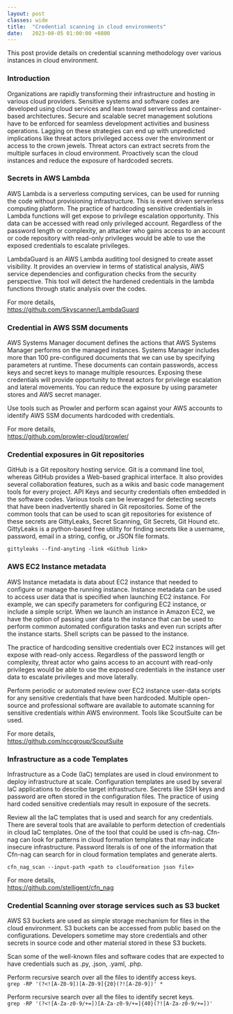 ```yaml
---
layout: post
classes: wide
title:  "Credential scanning in cloud environments"
date:   2023-08-05 01:00:00 +0800
--- 
```

This post provide details on  credential scanning methodology over various instances in cloud environment.  

 
### Introduction

Organizations are rapidly transforming their infrastructure and hosting in various cloud providers. Sensitive systems and software codes are developed using cloud services and lean toward serverless and container-based architectures. Secure and scalable secret management solutions have to be enforced for seamless development activities and business operations. Lagging on these strategies can end up with unpredicted implications like threat actors privileged access over the environment or access to the crown jewels. Threat actors can extract secrets from the multiple surfaces in cloud environment. Proactively scan the cloud instances and reduce the exposure of hardcoded secrets.  
      
### Secrets in AWS Lambda 

AWS Lambda is a serverless computing services, can be used for running the code without provisioning infrastructure. This is event driven serverless computing platform. The practice of hardcoding sensitive credentials in Lambda functions will get expose to privilege escalation opportunity. This data can be accessed with read only privileged account. Regardless of the password length or complexity, an attacker who gains access to an account or code repository with read-only privileges would be able to use the exposed credentials to escalate privileges.  

LambdaGuard is an AWS Lambda auditing tool designed to create asset visibility. It provides an overview in terms of statistical analysis, AWS service dependencies and configuration checks from the security perspective. This tool will detect the hardened  credentials in the lambda functions through static analysis over the codes.  

For more details,     
https://github.com/Skyscanner/LambdaGuard

### Credential in AWS SSM documents

AWS Systems Manager document defines the actions that AWS Systems Manager performs on the managed instances. Systems Manager includes more than 100 pre-configured documents that we can use by specifying parameters at runtime. These documents can contain passwords, access keys and secret keys to manage multiple resources. Exposing these credentials will provide opportunity to threat actors for privilege escalation and lateral movements. You can reduce the exposure by using parameter stores and AWS secret manager.  

Use tools such as Prowler and perform scan against your AWS accounts to identify AWS SSM documents hardcoded with credentials.  

For more details,  
https://github.com/prowler-cloud/prowler/

### Credential exposures in Git repositories

GitHub is a Git repository hosting service. Git is a command line tool, whereas GitHub provides a Web-based graphical interface. It also provides several collaboration features, such as a wikis and basic code management tools for every project. API Keys and security credentials often embedded in the software codes. Various tools can be leveraged for detecting secrets that have been inadvertently shared in Git repositories. Some of the common tools that can be used to scan git repositories for existence of these secrets are GittyLeaks, Secret Scanning, Git Secrets, Git Hound etc. GittyLeaks is a python-based free utility for finding secrets like a username, password, email in a string, config, or JSON file formats.  

`gittyleaks --find-anyting -link <Github link>`

### AWS EC2 Instance metadata
AWS Instance metadata is data about EC2 instance that needed to configure or manage the running instance. Instance metadata can be used to access user data that is specified when launching EC2 instance. For example, we can specify parameters for configuring EC2 instance, or include a simple script. When we launch an instance in Amazon EC2, we have the option of passing user data to the instance that can be used to perform common automated configuration tasks and even run scripts after the instance starts. Shell scripts can be passed to the instance.  

The practice of hardcoding sensitive credentials over EC2 instances will get expose with read-only access. Regardless of the password length or complexity, threat actor who gains access to an account with read-only privileges would be able to use the exposed credentials in the instance user data to escalate privileges and move laterally.  

Perform periodic or automated review over EC2 instance user-data scripts for any sensitive credentials that have been hardcoded. Multiple open-source and professional software are available to automate scanning for sensitive credentials within AWS environment. Tools like ScoutSuite can be used.  
 
For more details,  
https://github.com/nccgroup/ScoutSuite   

### Infrastructure as a code Templates

Infrastructure as a Code (IaC) templates are used in cloud environment to deploy infrastructure at scale. Configuration templates are used by several IaC applications to describe target infrastructure. Secrets like SSH keys and password are often stored in the configuration files. The practice of using hard coded sensitive credentials may result in exposure of the secrets.  
 
Review all the IaC templates that is used and search for any credentials. There are several tools that are available to perform detection of credentials in cloud IaC templates. One of the tool that could be used is cfn-nag. Cfn-nag can look for patterns in cloud formation templates that may indicate insecure infrastructure. Password literals is of one of the information that Cfn-nag can search for in cloud formation templates and generate alerts.  

`cfn_nag_scan --input-path <path to cloudformation json file>`  

For more details,  
https://github.com/stelligent/cfn_nag

### Credential Scanning over storage services such as S3 bucket

AWS S3 buckets are used as simple storage mechanism for files in the cloud environment. S3 buckets can be accessed from public based on the configurations. Developers sometime may store credentials and other secrets in source code and other material stored in these S3 buckets.   

Scan some of the well-known files and software codes that are expected to have credentials such as .py, .json, .yaml, .php.  

Perform recursive search over all the files to identify access keys.  
`grep -RP '(?<![A-Z0-9])[A-Z0-9]{20}(?![A-Z0-9])' *`  

Perform recursive search over all the files to identify secret keys.  
`grep -RP '(?<![A-Za-z0-9/+=])[A-Za-z0-9/+=]{40}(?![A-Za-z0-9/+=])'`  



